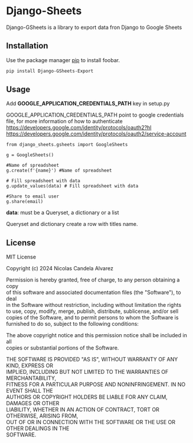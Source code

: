 # Django-Sheets  
  
Django-GSheets is a library to export data fron Django to Google Sheets  
  
## Installation  
  
Use the package manager [pip](https://pip.pypa.io/en/stable/) to install foobar.  
  
```bash  
pip install Django-GSheets-Export
```  
  
## Usage  
  
Add **GOOGLE_APPLICATION_CREDENTIALS_PATH**  key in setup.py  
  
GOOGLE_APPLICATION_CREDENTIALS_PATH point to google credentials file, for more information of how to authenticate   
https://developers.google.com/identity/protocols/oauth2?hl  
https://developers.google.com/identity/protocols/oauth2/service-account  
  

    from django_sheets.gsheets import GoogleSheets  
      
    g = GoogleSheets()  
      
    #Name of spreadsheet  
    g.create(f'{name}') #Name of spreadsheet  
      
    # Fill spreadsheet with data  
    g.update_values(data) # Fill spreadsheet with data  
      
    #Share to email user  
    g.share(email)
  
  
  
**data**: must be a Queryset, a dictionary or a list  
  
Queryset and dictionary create a row with titles name.  
  
  
## License  
  
MIT License  
  
Copyright (c) 2024 Nicolas Candela Alvarez  
  
Permission is hereby granted, free of charge, to any person obtaining a copy  
of this software and associated documentation files (the "Software"), to deal  
in the Software without restriction, including without limitation the rights  
to use, copy, modify, merge, publish, distribute, sublicense, and/or sell  
copies of the Software, and to permit persons to whom the Software is  
furnished to do so, subject to the following conditions:  
  
The above copyright notice and this permission notice shall be included in all  
copies or substantial portions of the Software.  
  
THE SOFTWARE IS PROVIDED "AS IS", WITHOUT WARRANTY OF ANY KIND, EXPRESS OR  
IMPLIED, INCLUDING BUT NOT LIMITED TO THE WARRANTIES OF MERCHANTABILITY,  
FITNESS FOR A PARTICULAR PURPOSE AND NONINFRINGEMENT. IN NO EVENT SHALL THE  
AUTHORS OR COPYRIGHT HOLDERS BE LIABLE FOR ANY CLAIM, DAMAGES OR OTHER  
LIABILITY, WHETHER IN AN ACTION OF CONTRACT, TORT OR OTHERWISE, ARISING FROM,  
OUT OF OR IN CONNECTION WITH THE SOFTWARE OR THE USE OR OTHER DEALINGS IN THE  
SOFTWARE.